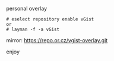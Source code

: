 personal overlay

    # eselect repository enable vGist
    or
    # layman -f -a vGist

mirror: <https://repo.or.cz/vgist-overlay.git>

enjoy
